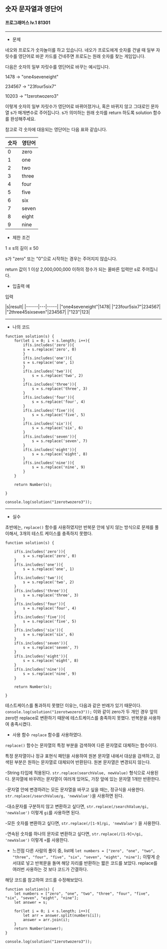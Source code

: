 ## 숫자 문자열과 영단어
#### 프로그래머스 lv.1 81301
------
* 문제

네오와 프로도가 숫자놀이를 하고 있습니다. 네오가 프로도에게 숫자를 건넬 때 일부 자릿수를 영단어로 바꾼 카드를 건네주면 프로도는 원래 숫자를 찾는 게임입니다.

다음은 숫자의 일부 자릿수를 영단어로 바꾸는 예시입니다.

 1478 → "one4seveneight"

 234567 → "23four5six7"

 10203 → "1zerotwozero3"

이렇게 숫자의 일부 자릿수가 영단어로 바뀌어졌거나, 혹은 바뀌지 않고 그대로인 문자열 s가 매개변수로 주어집니다. s가 의미하는 원래 숫자를 return 하도록 solution 함수를 완성해주세요.

참고로 각 숫자에 대응되는 영단어는 다음 표와 같습니다.


|숫자|영단어|
|------|---|
|0|zero|
|1|one|
|2|two|
|3|three|
|4|four|
|5|five|
|6|six|
|7|seven|
|8|eight|
|9|nine|


* 제한 조건

1 ≤ s의 길이 ≤ 50

s가 "zero" 또는 "0"으로 시작하는 경우는 주어지지 않습니다.

return 값이 1 이상 2,000,000,000 이하의 정수가 되는 올바른 입력만 s로 주어집니다.

* 입출력 예

입력 

|s|result|
|------|---|-----|
|"one4seveneight"|1478|
|"23four5six7"|234567|
|"2three45sixseven"|234567|
|"123"|123|


-----

* 나의 코드
```
function solution(s) {
    for(let i = 0; i < s.length; i++){
        if(s.includes('zero')){
        s = s.replace('zero', 0)
        }
        if(s.includes('one')){
        s = s.replace('one', 1)
        }
        if(s.includes('two')){
            s = s.replace('two', 2)
        }
        if(s.includes('three')){
            s = s.replace('three', 3)
        }
        if(s.includes('four')){
            s = s.replace('four', 4)
        }
        if(s.includes('five')){
            s = s.replace('five', 5)
        }
        if(s.includes('six')){
            s = s.replace('six', 6)
        }
        if(s.includes('seven')){
            s = s.replace('seven', 7)
        }
        if(s.includes('eight')){
            s = s.replace('eight', 8)
        }
        if(s.includes('nine')){
            s = s.replace('nine', 9)
        }
    }
    
    return Number(s);
    
}

console.log(solution("1zerotwozero3"));
```
----
* 실수

초반에는, `replace()` 함수를 사용하였지만 반복문 안에 넣지 않는 방식으로 문제를 풀이해서, 3개의 테스트 케이스를 충족하지 못했다.

```
function solution(s) {
    
    if(s.includes('zero')){
        s = s.replace('zero', 0)
    }
    if(s.includes('one')){
        s = s.replace('one', 1)
    }
    if(s.includes('two')){
        s = s.replace('two', 2)
    }
    if(s.includes('three')){
        s = s.replace('three', 3)
    }
    if(s.includes('four')){
        s = s.replace('four', 4)
    }
    if(s.includes('five')){
        s = s.replace('five', 5)
    }
    if(s.includes('six')){
        s = s.replace('six', 6)
    }
    if(s.includes('seven')){
        s = s.replace('seven', 7)
    }
    if(s.includes('eight')){
        s = s.replace('eight', 8)
    }
    if(s.includes('nine')){
        s = s.replace('nine', 9)
    }
    
    return Number(s);
    
}
```

테스트케이스를 통과하지 못했던 이유는, 다음과 같은 반례가 있기 때문이다.
`console.log(solution("1zerotwozero3"));` 이와 같이 zero가 두 개인 경우 앞의 zero만 replace로 변환하기 때문에 테스트케이스를 충족하지 못했다. 반복문을 사용하여 충족시켰다.

* 사용 함수
`replace` 함수를 사용하였다.

`replace()` 함수는 문자열의 특정 부분을 검색하여 다른 문자열로 대체하는 함수이다.

특정 문자열이나 정규 표현식 패턴을 사용하여 원본 문자열 내에서 대상을 검색하고, 검색된 부분은 원하는 문자열로 대체되어 반환된다. 원본 문자열은 변경되지 않는다.

-String 타입에 적용된다. `str.replace(searchValue, newValue)` 형식으로 사용된다. 문자열에 바꾸려는 문자열이 여러개 있어도, 가장 앞에 있는 문자열 1개만 반환한다.

-문자열 안에 변경하려는 모든 문자열을 바꾸고 싶을 때는, 정규식을 사용한다.
`str.replace(/searchValue/g, 'newValue')`을 사용하면 된다. 

-대소문자를 구분하지 않고 변환하고 싶다면, `str.replace(/searchValue/gi, 'newValue')` 이렇게 `gi`를 사용하면 된다.

-모든 숫자를 변환하고 싶다면, `str.replace(/[1-9]/gi, 'newValue')` 을 사용한다.

-연속된 숫자를 하나의 문자로 변환하고 싶다면, `str.replace(/[1-9]+/gi, 'newValue')` 이렇게 `+`를 사용한다.


* 느낀점
다른 사람의 풀이 중, list에 `let numbers = ["zero", "one", "two", "three", "four", "five", "six", "seven", "eight", "nine"];` 이렇게 순서대로 넣고 반복문을 돌며 해당 자리를 반환하는 짧은 코드를 보았다. replace를 여러번 사용하는 것 보다 코드가 간결하다.

해당 코드를 참고하여 코드를 수정해보았다.
```
function solution(s) {
    let numbers = ["zero", "one", "two", "three", "four", "five", "six", "seven", "eight", "nine"];
    let answer = s;
    
    for(let i = 0; i < s.length; i++){
        let arr = answer.split(numbers[i]);
        answer = arr.join(i);
    }
    return Number(answer);
}

console.log(solution("1zerotwozero3"));
```
